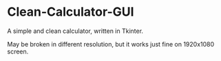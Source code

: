 # Clean-Calculator-GUI
A simple and clean calculator, written in Tkinter.

May be broken in different resolution, but it works just fine on 1920x1080 screen.
